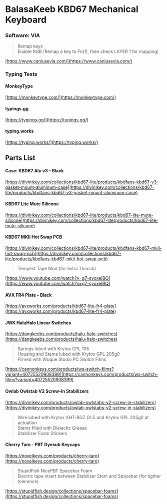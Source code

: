 

# BalasaKeeb KBD67 Mechanical Keyboard

### **Software:** VIA
   > Remap keys<br>
   > Enable RGB  (Remap a key to Fn(1), then check LAYER 1 for mapping)
        
   [https://www.caniusevia.com/](https://www.caniusevia.com/)
        
### **Typing Tests**<br>
#### MonkeyType

   [https://monkeytype.com/](https://monkeytype.com/)
        
#### typings.gg

   [https://typings.gg/](https://typings.gg/)
        
#### typing.works

   [https://typing.works/](https://typing.works/)
        
## Parts List

#### **Case:** KBD67 Alu v3 - Black

   [https://divinikey.com/collections/kbd67-lite/products/kbdfans-kbd67-v3-gasket-mount-aluminum-case](https://divinikey.com/collections/kbd67-lite/products/kbdfans-kbd67-v3-gasket-mount-aluminum-case)
  

#### KBD67 Lite Mute Silicone

   [https://divinikey.com/collections/kbd67-lite/products/kbd67-lite-mute-silicone](https://divinikey.com/collections/kbd67-lite/products/kbd67-lite-mute-silicone)


#### KBD67 MKII Hot Swap PCB

   [https://divinikey.com/collections/kbd67-lite/products/kbdfans-kbd67-mkii-hot-swap-pcb](https://divinikey.com/collections/kbd67-lite/products/kbdfans-kbd67-mkii-hot-swap-pcb)
  
  > Tempest Tape Mod (for extra Thocck)
 
   [https://www.youtube.com/watch?v=g7-syoxeIBQ](https://www.youtube.com/watch?v=g7-syoxeIBQ)
  
#### AVX FR4 Plate - Black

   [https://avxworks.com/products/kbd67-lite-fr4-plate](https://avxworks.com/products/kbd67-lite-fr4-plate)
  
  
#### JWK HaluHalo Linear Switches

   [https://dangkeebs.com/products/halu-halo-switches](https://dangkeebs.com/products/halu-halo-switches)
  
  > Springs lubed with Krytox GPL 105<br>
  > Housing and Stems lubed with Krytox GPL 205g0<br>
  > Filmed with Wuque Studio PC Switch Films<br>
      
   [https://cannonkeys.com/products/ws-switch-films?variant=40725520908399](https://cannonkeys.com/products/ws-switch-films?variant=40725520908399)


#### Owlab Owlstab V2 Screw-In Stabilizers

   [https://divinikey.com/products/owlab-owlstabs-v2-screw-in-stabilizers](https://divinikey.com/products/owlab-owlstabs-v2-screw-in-stabilizers)
 
  > Wire lubed with Krytox XHT-BDZ G1.5 and Krytox GPL 205g0 at actuation<br> 
  > Stems filled with Dielectic Grease<br>
  > Stabilizer Foam Stickers<br>
     
     
#### Cherry Taro - PBT Dyesub Keycaps

   [https://novelkeys.com/products/cherry-taro](https://novelkeys.com/products/cherry-taro)
  
  > StupidFish NicePBT Spacebar Foam <br> 
  > Electric tape insert between Stabilizer Stem and Spacebar (for tighter tolerance)
  
   [https://stupidfish.design/collections/spacebar-foams](https://stupidfish.design/collections/spacebar-foams)
  
